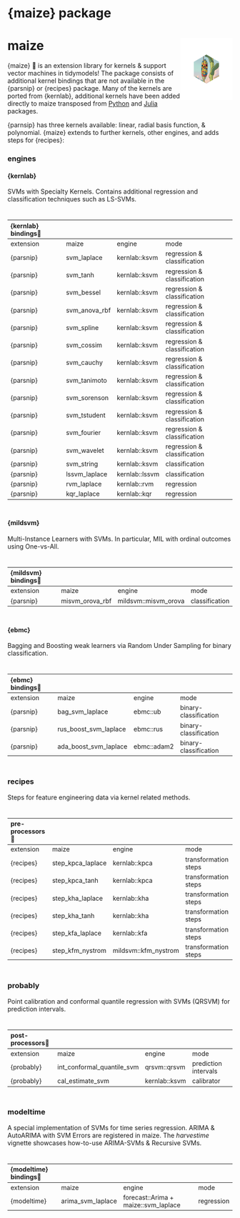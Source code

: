 # {maize} package


# maize <img src="man/figures/logo.png" align="right" height="139" alt="" />

{maize} 🌽 is an extension library for kernels & support vector machines
in tidymodels! The package consists of additional kernel bindings that
are not available in the {parsnip} or {recipes} package. Many of the
kernels are ported from {kernlab}, additional kernels have been added
directly to maize transposed from
[Python](https://github.com/gmum/pykernels/blob/master/pykernels/regular.py)
and
[Julia](https://juliagaussianprocesses.github.io/KernelFunctions.jl/stable/kernels/)
packages.

{parnsip} has three kernels available: linear, radial basis function, &
polynomial. {maize} extends to further kernels, other engines, and adds
steps for {recipes}:

### **engines**

#### {kernlab}

SVMs with Specialty Kernels. Contains additional regression and
classification techniques such as LS-SVMs.

<div id="timokpnxmr" style="padding-left:0px;padding-right:0px;padding-top:10px;padding-bottom:10px;overflow-x:auto;overflow-y:auto;width:auto;height:auto;">
  &#10;  

| {kernlab} bindings🌽 |  |  |  |
|:---|:---|:---|:---|
| extension | maize | engine | mode |
| {parsnip} | svm_laplace | kernlab::ksvm | regression & classification |
| {parsnip} | svm_tanh | kernlab::ksvm | regression & classification |
| {parsnip} | svm_bessel | kernlab::ksvm | regression & classification |
| {parsnip} | svm_anova_rbf | kernlab::ksvm | regression & classification |
| {parsnip} | svm_spline | kernlab::ksvm | regression & classification |
| {parsnip} | svm_cossim | kernlab::ksvm | regression & classification |
| {parsnip} | svm_cauchy | kernlab::ksvm | regression & classification |
| {parsnip} | svm_tanimoto | kernlab::ksvm | regression & classification |
| {parsnip} | svm_sorenson | kernlab::ksvm | regression & classification |
| {parsnip} | svm_tstudent | kernlab::ksvm | regression & classification |
| {parsnip} | svm_fourier | kernlab::ksvm | regression & classification |
| {parsnip} | svm_wavelet | kernlab::ksvm | regression & classification |
| {parsnip} | svm_string | kernlab::ksvm | classification |
| {parsnip} | lssvm_laplace | kernlab::lssvm | classification |
| {parsnip} | rvm_laplace | kernlab::rvm | regression |
| {parsnip} | kqr_laplace | kernlab::kqr | regression |

</div>

#### {mildsvm}

Multi-Instance Learners with SVMs. In particular, MIL with ordinal
outcomes using One-vs-All.

<div id="latecnputu" style="padding-left:0px;padding-right:0px;padding-top:10px;padding-bottom:10px;overflow-x:auto;overflow-y:auto;width:auto;height:auto;">
  &#10;  

| {mildsvm} bindings🌽 |                 |                      |                |
|:---------------------|:----------------|:---------------------|:---------------|
| extension            | maize           | engine               | mode           |
| {parsnip}            | misvm_orova_rbf | mildsvm::misvm_orova | classification |

</div>

#### {ebmc}

Bagging and Boosting weak learners via Random Under Sampling for binary
classification.

<div id="wamctavohx" style="padding-left:0px;padding-right:0px;padding-top:10px;padding-bottom:10px;overflow-x:auto;overflow-y:auto;width:auto;height:auto;">
  &#10;  

| {ebmc} bindings🌽 |                       |             |                       |
|:------------------|:----------------------|:------------|:----------------------|
| extension         | maize                 | engine      | mode                  |
| {parsnip}         | bag_svm_laplace       | ebmc::ub    | binary-classification |
| {parsnip}         | rus_boost_svm_laplace | ebmc::rus   | binary-classification |
| {parsnip}         | ada_boost_svm_laplace | ebmc::adam2 | binary-classification |

</div>

### **recipes**

Steps for feature engineering data via kernel related methods.

<div id="xjotckgnoj" style="padding-left:0px;padding-right:0px;padding-top:10px;padding-bottom:10px;overflow-x:auto;overflow-y:auto;width:auto;height:auto;">
  &#10;  

| pre-processors🌽 |  |  |  |
|:---|:---|:---|:---|
| extension | maize | engine | mode |
| {recipes} | step_kpca_laplace | kernlab::kpca | transformation steps |
| {recipes} | step_kpca_tanh | kernlab::kpca | transformation steps |
| {recipes} | step_kha_laplace | kernlab::kha | transformation steps |
| {recipes} | step_kha_tanh | kernlab::kha | transformation steps |
| {recipes} | step_kfa_laplace | kernlab::kfa | transformation steps |
| {recipes} | step_kfm_nystrom | mildsvm::kfm_nystrom | transformation steps |

</div>

### **probably**

Point calibration and conformal quantile regression with SVMs (QRSVM)
for prediction intervals.

<div id="rotsqjredd" style="padding-left:0px;padding-right:0px;padding-top:10px;padding-bottom:10px;overflow-x:auto;overflow-y:auto;width:auto;height:auto;">
  &#10;  

| post-processors🌽 |  |  |  |
|:---|:---|:---|:---|
| extension | maize | engine | mode |
| {probably} | int_conformal_quantile_svm | qrsvm::qrsvm | prediction intervals |
| {probably} | cal_estimate_svm | kernlab::ksvm | calibrator |

</div>

### **modeltime**

A special implementation of SVMs for time series regression. ARIMA &
AutoARIMA with SVM Errors are registered in maize. The *harvestime*
vignette showcases how-to-use ARIMA-SVMs & Recursive SVMs.

<div id="eimeorqmpd" style="padding-left:0px;padding-right:0px;padding-top:10px;padding-bottom:10px;overflow-x:auto;overflow-y:auto;width:auto;height:auto;">
  &#10;  

| {modeltime} bindings🌽 |  |  |  |
|:---|:---|:---|:---|
| extension | maize | engine | mode |
| {modeltime} | arima_svm_laplace | forecast::Arima + maize::svm_laplace | regression |

</div>
